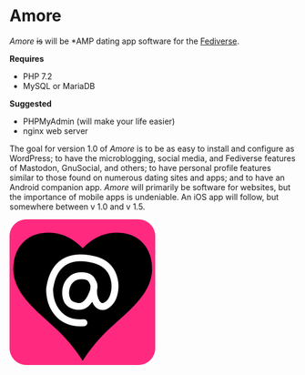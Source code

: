 # Amore
*Amore* ~~is~~ will be &ast;AMP dating app software for the [Fediverse](https://en.wikipedia.org/wiki/Fediverse).

**Requires**
+ PHP 7.2
+ MySQL or MariaDB

**Suggested**
+ PHPMyAdmin (will make your life easier)
+ nginx web server

The goal for version 1.0 of *Amore* is to be as easy to install and configure as WordPress; to have the microblogging, social media, and Fediverse features of Mastodon, GnuSocial, and others; to have personal profile features similar to those found on numerous dating sites and apps; and to have an Android companion app. *Amore* will primarily be software for websites, but the importance of mobile apps is undeniable. An iOS app will follow, but somewhere between v 1.0 and v 1.5.

![alt text](https://github.com/lafnlab/Amore/blob/master/pub/style/plain-amore-icon-2.png "Amore icon")
